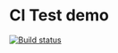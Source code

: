 # CI Test demo

[![Build status](https://ci.appveyor.com/api/projects/status/xewk1a12xlj8kq89?svg=true)](https://ci.appveyor.com/project/NikitaKST/pure-functions)

